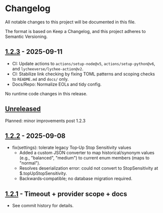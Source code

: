 # Changelog

All notable changes to this project will be documented in this file.

The format is based on Keep a Changelog, and this project adheres to Semantic Versioning.

## [1.2.3] - 2025-09-11

- CI: Update actions to `actions/setup-node@v5`, `actions/setup-python@v6`, and `lycheeverse/lychee-action@v2`.
- CI: Stabilize link checking by fixing TOML patterns and scoping checks to `README.md` and `docs/` only.
- Docs/Repo: Normalize EOLs and tidy config.

No runtime code changes in this release.

## [Unreleased]

Planned: minor improvements post 1.2.3

## [1.2.2] - 2025-09-08

- fix(settings): tolerate legacy Top‑Up Stop Sensitivity values
  - Added a custom JSON converter to map historical/synonym values (e.g., "balanced", "medium") to current enum members (maps to "normal").
  - Resolves deserialization error: could not convert to StopSensitivity at $.topUpStopSensitivity.
  - Backwards‑compatible; no database migration required.

## [1.2.1] - Timeout + provider scope + docs

- See commit history for details.

[Unreleased]: https://github.com/RicherTunes/Brainarr/compare/v1.2.3...HEAD
[1.2.3]: https://github.com/RicherTunes/Brainarr/compare/v1.2.2...v1.2.3
[1.2.2]: https://github.com/RicherTunes/Brainarr/compare/v1.2.1...v1.2.2
[1.2.1]: https://github.com/RicherTunes/Brainarr/compare/v1.2.0...v1.2.1
